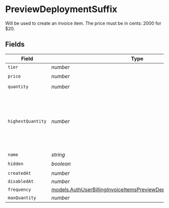 # PreviewDeploymentSuffix

Will be used to create an invoice item. The price must be in cents: 2000 for $20.


## Fields

| Field                                                                                                                                          | Type                                                                                                                                           | Required                                                                                                                                       | Description                                                                                                                                    |
| ---------------------------------------------------------------------------------------------------------------------------------------------- | ---------------------------------------------------------------------------------------------------------------------------------------------- | ---------------------------------------------------------------------------------------------------------------------------------------------- | ---------------------------------------------------------------------------------------------------------------------------------------------- |
| `tier`                                                                                                                                         | *number*                                                                                                                                       | :heavy_minus_sign:                                                                                                                             | N/A                                                                                                                                            |
| `price`                                                                                                                                        | *number*                                                                                                                                       | :heavy_check_mark:                                                                                                                             | N/A                                                                                                                                            |
| `quantity`                                                                                                                                     | *number*                                                                                                                                       | :heavy_check_mark:                                                                                                                             | N/A                                                                                                                                            |
| `highestQuantity`                                                                                                                              | *number*                                                                                                                                       | :heavy_minus_sign:                                                                                                                             | The highest quantity in the current period. Used to render the correct enable/disable UI for add-ons.                                          |
| `name`                                                                                                                                         | *string*                                                                                                                                       | :heavy_minus_sign:                                                                                                                             | N/A                                                                                                                                            |
| `hidden`                                                                                                                                       | *boolean*                                                                                                                                      | :heavy_check_mark:                                                                                                                             | N/A                                                                                                                                            |
| `createdAt`                                                                                                                                    | *number*                                                                                                                                       | :heavy_minus_sign:                                                                                                                             | N/A                                                                                                                                            |
| `disabledAt`                                                                                                                                   | *number*                                                                                                                                       | :heavy_minus_sign:                                                                                                                             | N/A                                                                                                                                            |
| `frequency`                                                                                                                                    | [models.AuthUserBillingInvoiceItemsPreviewDeploymentSuffixFrequency](../models/authuserbillinginvoiceitemspreviewdeploymentsuffixfrequency.md) | :heavy_minus_sign:                                                                                                                             | N/A                                                                                                                                            |
| `maxQuantity`                                                                                                                                  | *number*                                                                                                                                       | :heavy_minus_sign:                                                                                                                             | N/A                                                                                                                                            |